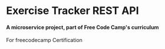 # Exercise Tracker REST API

#### A microservice project, part of Free Code Camp's curriculum

For freecodecamp Certification
